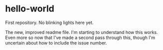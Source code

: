# hello-world
First repository. No blinking lights here yet.

The new, improved readme file. I'm starting to understand how this works. Even more so now that I've made a second pass through this, though I'm uncertain about how to include the issue number.
